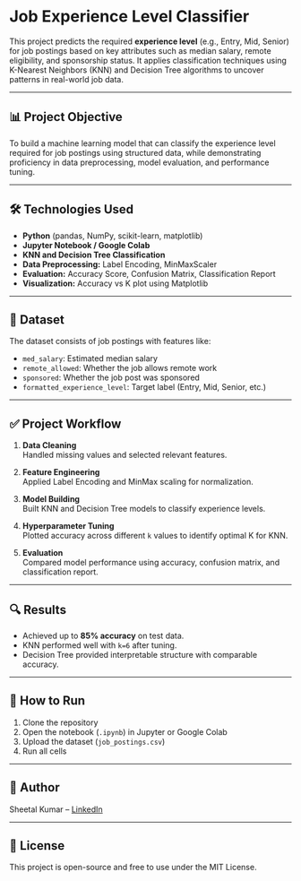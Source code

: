# Job Experience Level Classifier

This project predicts the required **experience level** (e.g., Entry, Mid, Senior) for job postings based on key attributes such as median salary, remote eligibility, and sponsorship status. It applies classification techniques using K-Nearest Neighbors (KNN) and Decision Tree algorithms to uncover patterns in real-world job data.

---

## 📊 Project Objective

To build a machine learning model that can classify the experience level required for job postings using structured data, while demonstrating proficiency in data preprocessing, model evaluation, and performance tuning.

---

## 🛠 Technologies Used

- **Python** (pandas, NumPy, scikit-learn, matplotlib)
- **Jupyter Notebook / Google Colab**
- **KNN and Decision Tree Classification**
- **Data Preprocessing:** Label Encoding, MinMaxScaler
- **Evaluation:** Accuracy Score, Confusion Matrix, Classification Report
- **Visualization:** Accuracy vs K plot using Matplotlib

---

## 📁 Dataset

The dataset consists of job postings with features like:

- `med_salary`: Estimated median salary
- `remote_allowed`: Whether the job allows remote work
- `sponsored`: Whether the job post was sponsored
- `formatted_experience_level`: Target label (Entry, Mid, Senior, etc.)

---

## ✅ Project Workflow

1. **Data Cleaning**  
   Handled missing values and selected relevant features.

2. **Feature Engineering**  
   Applied Label Encoding and MinMax scaling for normalization.

3. **Model Building**  
   Built KNN and Decision Tree models to classify experience levels.

4. **Hyperparameter Tuning**  
   Plotted accuracy across different `k` values to identify optimal K for KNN.

5. **Evaluation**  
   Compared model performance using accuracy, confusion matrix, and classification report.

---

## 🔍 Results

- Achieved up to **85% accuracy** on test data.
- KNN performed well with `k=6` after tuning.
- Decision Tree provided interpretable structure with comparable accuracy.

---

## 🚀 How to Run

1. Clone the repository
2. Open the notebook (`.ipynb`) in Jupyter or Google Colab
3. Upload the dataset (`job_postings.csv`)
4. Run all cells

---

## 📌 Author

Sheetal Kumar – [LinkedIn](https://www.linkedin.com/in/sheetalkumar1418)

---

## 📎 License

This project is open-source and free to use under the MIT License.
